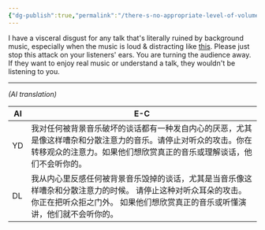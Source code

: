```yaml
---
{"dg-publish":true,"permalink":"/there-s-no-appropriate-level-of-volume-for-background-music-for-a-talk/","noteIcon":"2"}
---
```


I have a visceral disgust for any talk that's literally ruined by background music, especially when the music is loud & distracting like [this](https://youtube.com/clip/UgkxnygUAYfDUaKOY6m3kZLcKbmbaCzn77tp?si=I7gaVwgKl-cB-IHS). Please just stop this attack on your listeners' ears. You are turning the audience away. If they want to enjoy real music or understand a talk, they wouldn't be listening to you.

---

*(AI translation)*

| AI  | E-C                                                                                              |
| --- | ------------------------------------------------------------------------------------------------ |
| YD  | 我对任何被背景音乐破坏的谈话都有一种发自内心的厌恶，尤其是像这样嘈杂和分散注意力的音乐。请停止对听众的攻击。你在转移观众的注意力。如果他们想欣赏真正的音乐或理解谈话，他们不会听你的。      |
| DL  | 我从内心里反感任何被背景音乐毁掉的谈话，尤其是当音乐像这样嘈杂和分散注意力的时候。 请停止这种对听众耳朵的攻击。 你正在把听众拒之门外。 如果他们想欣赏真正的音乐或听懂演讲，他们就不会听你的。 |
